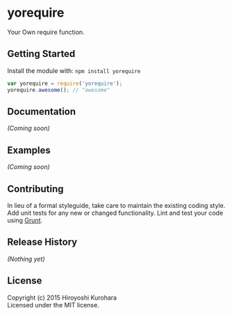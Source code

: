 # yorequire

Your Own require function.

## Getting Started
Install the module with: `npm install yorequire`

```javascript
var yorequire = require('yorequire');
yorequire.awesome(); // "awesome"
```

## Documentation
_(Coming soon)_

## Examples
_(Coming soon)_

## Contributing
In lieu of a formal styleguide, take care to maintain the existing coding style. Add unit tests for any new or changed functionality. Lint and test your code using [Grunt](http://gruntjs.com/).

## Release History
_(Nothing yet)_

## License
Copyright (c) 2015 Hiroyoshi Kurohara  
Licensed under the MIT license.
